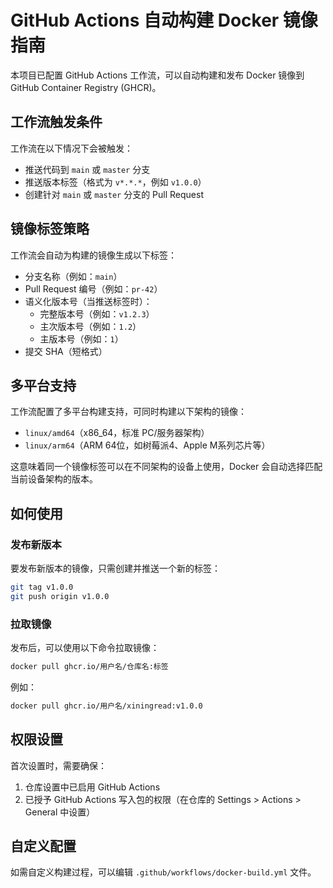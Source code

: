 # GitHub Actions 自动构建 Docker 镜像指南

本项目已配置 GitHub Actions 工作流，可以自动构建和发布 Docker 镜像到 GitHub Container Registry (GHCR)。

## 工作流触发条件

工作流在以下情况下会被触发：

- 推送代码到 `main` 或 `master` 分支
- 推送版本标签（格式为 `v*.*.*`，例如 `v1.0.0`）
- 创建针对 `main` 或 `master` 分支的 Pull Request

## 镜像标签策略

工作流会自动为构建的镜像生成以下标签：

- 分支名称（例如：`main`）
- Pull Request 编号（例如：`pr-42`）
- 语义化版本号（当推送标签时）：
  - 完整版本号（例如：`v1.2.3`）
  - 主次版本号（例如：`1.2`）
  - 主版本号（例如：`1`）
- 提交 SHA（短格式）

## 多平台支持

工作流配置了多平台构建支持，可同时构建以下架构的镜像：

- `linux/amd64`（x86_64，标准 PC/服务器架构）
- `linux/arm64`（ARM 64位，如树莓派4、Apple M系列芯片等）

这意味着同一个镜像标签可以在不同架构的设备上使用，Docker 会自动选择匹配当前设备架构的版本。

## 如何使用

### 发布新版本

要发布新版本的镜像，只需创建并推送一个新的标签：

```bash
git tag v1.0.0
git push origin v1.0.0
```

### 拉取镜像

发布后，可以使用以下命令拉取镜像：

```bash
docker pull ghcr.io/用户名/仓库名:标签
```

例如：

```bash
docker pull ghcr.io/用户名/xiningread:v1.0.0
```

## 权限设置

首次设置时，需要确保：

1. 仓库设置中已启用 GitHub Actions
2. 已授予 GitHub Actions 写入包的权限（在仓库的 Settings > Actions > General 中设置）

## 自定义配置

如需自定义构建过程，可以编辑 `.github/workflows/docker-build.yml` 文件。 